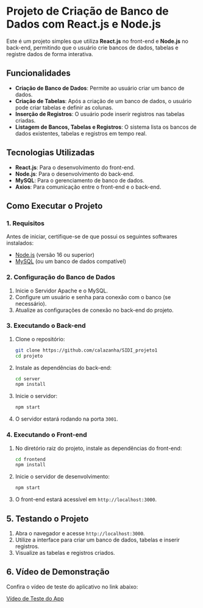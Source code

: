 # Projeto de Criação de Banco de Dados com React.js e Node.js

Este é um projeto simples que utiliza **React.js** no front-end e **Node.js** no back-end, permitindo que o usuário crie bancos de dados, tabelas e registre dados de forma interativa.

## Funcionalidades

- **Criação de Banco de Dados**: Permite ao usuário criar um banco de dados.
- **Criação de Tabelas**: Após a criação de um banco de dados, o usuário pode criar tabelas e definir as colunas.
- **Inserção de Registros**: O usuário pode inserir registros nas tabelas criadas.
- **Listagem de Bancos, Tabelas e Registros**: O sistema lista os bancos de dados existentes, tabelas e registros em tempo real.

## Tecnologias Utilizadas

- **React.js**: Para o desenvolvimento do front-end.
- **Node.js**: Para o desenvolvimento do back-end.
- **MySQL**: Para o gerenciamento de banco de dados.
- **Axios**: Para comunicação entre o front-end e o back-end.

## Como Executar o Projeto

### 1. Requisitos
Antes de iniciar, certifique-se de que possui os seguintes softwares instalados:

- [Node.js](https://nodejs.org/) (versão 16 ou superior)
- [MySQL](https://dev.mysql.com/downloads/) (ou um banco de dados compatível)

### 2. Configuração do Banco de Dados
1. Inicie o Servidor Apache e o MySQL.
2. Configure um usuário e senha para conexão com o banco (se necessário).
3. Atualize as configurações de conexão no back-end do projeto.

### 3. Executando o Back-end
1. Clone o repositório:
   ```bash
   git clone https://github.com/calazanha/SIDI_projeto1
   cd projeto
   ```
2. Instale as dependências do back-end:
   ```bash
   cd server
   npm install
   ```
3. Inicie o servidor:
   ```bash
   npm start
   ```
4. O servidor estará rodando na porta `3001`.

### 4. Executando o Front-end
1. No diretório raiz do projeto, instale as dependências do front-end:
   ```bash
   cd frontend
   npm install
   ```
2. Inicie o servidor de desenvolvimento:
   ```bash
   npm start
   ```
3. O front-end estará acessível em `http://localhost:3000`.

## 5. Testando o Projeto
1. Abra o navegador e acesse `http://localhost:3000`.
2. Utilize a interface para criar um banco de dados, tabelas e inserir registros.
3. Visualize as tabelas e registros criados.

## 6. Vídeo de Demonstração
Confira o vídeo de teste do aplicativo no link abaixo:

[Vídeo de Teste do App](https://drive.google.com/file/d/1_SF5sAcuiMNJ0Zxig3B8DQNppJNbt37S/view?usp=sharing)
